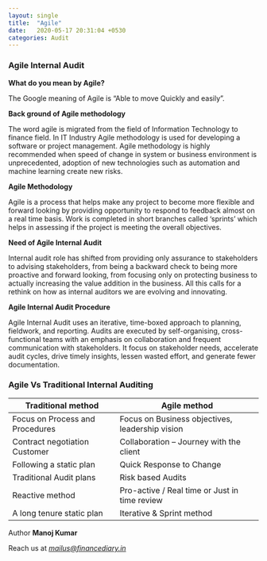 ```yaml
---
layout: single
title:  "Agile"
date:   2020-05-17 20:31:04 +0530
categories: Audit
---
```


### Agile Internal Audit

**What do you mean by Agile?**

The Google meaning of Agile is “Able to move Quickly and easily”. 

**Back ground of Agile methodology**

The word agile is migrated from the field of Information Technology to finance field. In IT Industry Agile methodology is used for developing a software or project management. Agile methodology is highly recommended when speed of change in system or business environment is unprecedented, adoption of new technologies such as automation and machine learning create new risks. 

**Agile Methodology**

Agile is a process that helps make any project to become more flexible and forward looking by providing opportunity to respond to feedback almost on a real time basis. Work is completed in short branches called ‘sprints’ which helps in assessing if the project is meeting the overall objectives.

**Need of Agile Internal Audit**

Internal audit role has shifted from providing only assurance to stakeholders to advising stakeholders, from being a backward check to being more proactive and forward looking, from focusing only on protecting business to actually increasing the value addition in the business. All this calls for a rethink on how as internal auditors we are evolving and innovating.


**Agile Internal Audit Procedure**

Agile Internal Audit  uses an iterative, time-boxed approach to planning, fieldwork, and reporting. Audits are executed by self-organising, cross-functional teams with an emphasis on  collaboration and frequent communication with stakeholders. It focus on stakeholder needs, accelerate audit cycles, drive timely insights, lessen wasted effort, and generate fewer documentation.


### Agile Vs Traditional Internal Auditing
 

| Traditional method	| Agile method |
|---------|-------|
| Focus on Process and Procedures |	Focus on Business objectives, leadership vision |
| Contract negotiation	Customer | Collaboration – Journey with the client |
| Following a static plan	| Quick Response to Change |
| Traditional Audit plans	| Risk based Audits |
| Reactive method |	Pro-active / Real time or  Just in time review |
| A long tenure static plan | Iterative & Sprint method	|
	
Author
**Manoj Kumar**

Reach us at *mailus@financediary.in*
